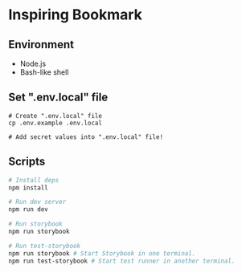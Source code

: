 # Inspiring Bookmark
## Environment
- Node.js
- Bash-like shell

## Set ".env.local" file
```
# Create ".env.local" file
cp .env.example .env.local

# Add secret values into ".env.local" file!
```

## Scripts
```bash
# Install deps
npm install

# Run dev server
npm run dev

# Run storybook
npm run storybook

# Run test-storybook
npm run storybook # Start Storybook in one terminal.
npm run test-storybook # Start test runner in another terminal.
```

